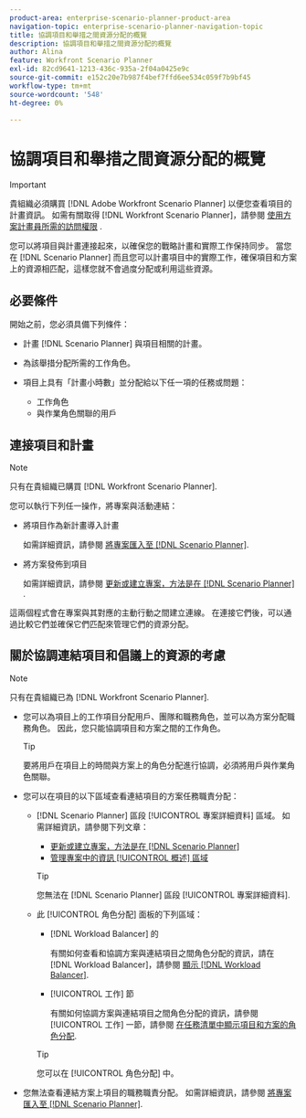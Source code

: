 ```yaml
---
product-area: enterprise-scenario-planner-product-area
navigation-topic: enterprise-scenario-planner-navigation-topic
title: 協調項目和舉措之間資源分配的概覽
description: 協調項目和舉措之間資源分配的概覽
author: Alina
feature: Workfront Scenario Planner
exl-id: 82cd9641-1213-436c-935a-2f04a0425e9c
source-git-commit: e152c20e7b987f4bef7ffd6ee534c059f7b9bf45
workflow-type: tm+mt
source-wordcount: '548'
ht-degree: 0%

---
```


# 協調項目和舉措之間資源分配的概覽

>[!IMPORTANT]
>
>貴組織必須購買 [!DNL Adobe Workfront Scenario Planner] 以便您查看項目的計畫資訊。 如需有關取得 [!DNL Workfront Scenario Planner]，請參閱 [使用方案計畫員所需的訪問權限](../scenario-planner/access-needed-to-use-sp.md) .

<!--
<p data-mc-conditions="QuicksilverOrClassic.Draft mode">(NOTE: two more articles were added to split content from here according to where the reconciling can happen) </p>
-->

您可以將項目與計畫連接起來，以確保您的戰略計畫和實際工作保持同步。 當您在 [!DNL Scenario Planner] 而且您可以計畫項目中的實際工作，確保項目和方案上的資源相匹配，這樣您就不會過度分配或利用這些資源。

## 必要條件

開始之前，您必須具備下列條件：

* 計畫 [!DNL Scenario Planner] 與項目相關的計畫。
* 為該舉措分配所需的工作角色。
* 項目上具有「計畫小時數」並分配給以下任一項的任務或問題：

   * 工作角色
   * 與作業角色關聯的用戶

## 連接項目和計畫

>[!NOTE]
>
>只有在貴組織已購買 [!DNL Workfront Scenario Planner].

您可以執行下列任一操作，將專案與活動連結：

* 將項目作為新計畫導入計畫

   如需詳細資訊，請參閱 [將專案匯入至 [!DNL Scenario Planner]](../scenario-planner/import-projects-to-plans.md).

* 將方案發佈到項目

   如需詳細資訊，請參閱 [更新或建立專案，方法是在 [!DNL Scenario Planner]](../scenario-planner/publish-scenarios-update-projects.md) .

這兩個程式會在專案與其對應的主動行動之間建立連線。 在連接它們後，可以通過比較它們並確保它們匹配來管理它們的資源分配。

## 關於協調連結項目和倡議上的資源的考慮

>[!NOTE]
>
>只有在貴組織已為 [!DNL Workfront Scenario Planner].

* 您可以為項目上的工作項目分配用戶、團隊和職務角色，並可以為方案分配職務角色。 因此，您只能協調項目和方案之間的工作角色。

   >[!TIP]
   >
   >要將用戶在項目上的時間與方案上的角色分配進行協調，必須將用戶與作業角色關聯。

* 您可以在項目的以下區域查看連結項目的方案任務職責分配：

   * [!DNL Scenario Planner] 區段 [!UICONTROL 專案詳細資料] 區域。 如需詳細資訊，請參閱下列文章：

      * [更新或建立專案，方法是在 [!DNL Scenario Planner]](../scenario-planner/publish-scenarios-update-projects.md)
      * [管理專案中的資訊 [!UICONTROL 概述] 區域](../manage-work/projects/manage-projects/understand-project-overview-area.md)

      >[!TIP]
      >
      >您無法在 [!DNL Scenario Planner] 區段 [!UICONTROL 專案詳細資料].

   * 此 [!UICONTROL 角色分配] 面板的下列區域：

      * [!DNL Workload Balancer] 的

         有關如何查看和協調方案與連結項目之間角色分配的資訊，請在 [!DNL Workload Balancer]，請參閱 [顯示 [!DNL Workload Balancer]](../scenario-planner/show-role-allocation-workload-balancer.md).

      * [!UICONTROL 工作] 節

         有關如何協調方案與連結項目之間角色分配的資訊，請參閱 [!UICONTROL 工作] 一節，請參閱 [在任務清單中顯示項目和方案的角色分配](../scenario-planner/show-role-allocation-task-list-nwe.md).
      >[!TIP]
      >
      >您可以在 [!UICONTROL 角色分配] 中。



* 您無法查看連結方案上項目的職務職責分配。 如需詳細資訊，請參閱 [將專案匯入至 [!DNL Scenario Planner]](../scenario-planner/import-projects-to-plans.md).

   <!--
  <MadCap:conditionalText data-mc-conditions="QuicksilverOrClassic.Draft mode">
  (NOTE: this might change - project job role visibility into initiative)
  </MadCap:conditionalText>
  -->
